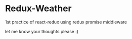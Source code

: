 # Redux-Weather

1st practice of react-redux using redux promise middleware

let me know your thoughts please :)
